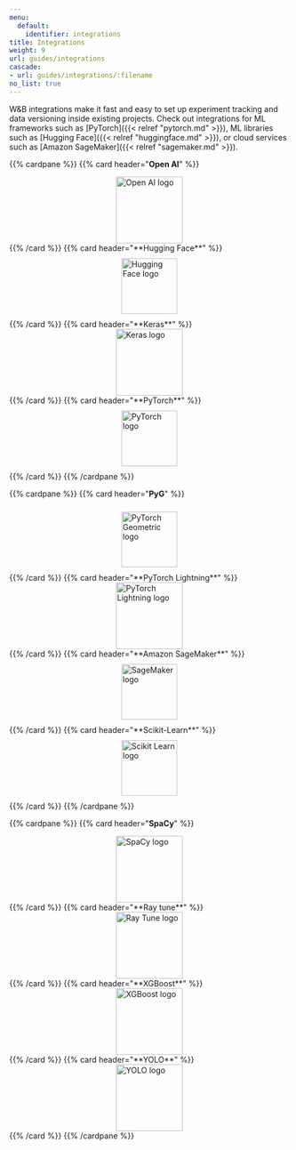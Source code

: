 ```yaml
---
menu:
  default:
    identifier: integrations
title: Integrations
weight: 9
url: guides/integrations
cascade:
- url: guides/integrations/:filename
no_list: true
---
```


 W&B integrations make it fast and easy to set up experiment tracking and data versioning inside existing projects. Check out integrations for ML frameworks such as [PyTorch]({{< relref "pytorch.md" >}}), ML libraries such as [Hugging Face]({{< relref "huggingface.md" >}}), or cloud services such as [Amazon SageMaker]({{< relref "sagemaker.md" >}}).

{{% cardpane %}}
{{% card header="**Open AI**" %}}
<div onclick="window.location.href='https://wandb.ai/fully-connected/blog/openai'" style="cursor: pointer; display: flex; justify-content: center; align-items: center; height: 120px;">
<img src="/img/OpenAI-black-monoblossom.svg" alt="Open AI logo" width="120"/></div>
{{% /card %}}
{{% card header="**Hugging Face**" %}}
<div onclick="window.location.href='https://wandb.ai/fully-connected/blog/hugging-face'" style="cursor: pointer; display: flex; justify-content: center; align-items: center; height: 120px;">
<img src="/img/hf-logo.svg" alt="Hugging Face logo" width="100"/></div>
{{% /card %}}
{{% card header="**Keras**" %}}
<div onclick="window.location.href='https://wandb.ai/fully-connected/blog/keras'" style="cursor: pointer; display: flex; justify-content: center; align-items: center; height: 120px;">
<img src="/img/Keras_logo.svg" alt="Keras logo" width="120"/></div>
{{% /card %}}
{{% card header="**PyTorch**" %}}
<div onclick="window.location.href='https://wandb.ai/fully-connected/blog/pytorch'" style="cursor: pointer; display: flex; justify-content: center; align-items: center; height: 120px;">
<img src="/img/Pytorch-svgrepo-com.svg" alt="PyTorch logo" width="100"/></div>
{{% /card %}}
{{% /cardpane %}}

<!-- Row two -->

{{% cardpane %}}
{{% card header="**PyG**" %}}
<div onclick="window.location.href='https://docs.wandb.ai/'" style="cursor: pointer; display: flex; justify-content: center; align-items: center; height: 120px;">
<img src="/img/pyg_logo.png" alt="PyTorch Geometric logo" width="100"/></div>
{{% /card %}}
{{% card header="**PyTorch Lightning**" %}}
<div onclick="window.location.href='https://docs.wandb.ai/'" style="cursor: pointer; display: flex; justify-content: center; align-items: center; height: 120px;">
<img src="/img/Lightning_Logo_v2.png" alt="PyTorch Lightning logo" width="120"/></div>
{{% /card %}}
{{% card header="**Amazon SageMaker**" %}}
<div onclick="window.location.href='https://docs.wandb.ai/'" style="cursor: pointer; display: flex; justify-content: center; align-items: center; height: 120px;">
<img src="/img/SageMaker.svg" alt="SageMaker logo" width="100"/></div>
{{% /card %}}
{{% card header="**Scikit-Learn**" %}}
<div onclick="window.location.href='https://docs.wandb.ai/'" style="cursor: pointer; display: flex; justify-content: center; align-items: center; height: 120px;">
<img src="/img/Scikit_learn_logo_small.svg" alt="Scikit Learn logo" width="100"/></div>
{{% /card %}}
{{% /cardpane %}}

<!-- Row three -->

{{% cardpane %}}
{{% card header="**SpaCy**" %}}
<div onclick="window.location.href='https://wandb.ai/fully-connected/blog/spacy'" style="cursor: pointer; display: flex; justify-content: center; align-items: center; height: 120px;">
<img src="/img/SpaCy_logo.svg" alt="SpaCy logo" width="120"/></div>
{{% /card %}}
{{% card header="**Ray tune**" %}}
<div onclick="window.location.href='https://docs.wandb.ai/'" style="cursor: pointer; display: flex; justify-content: center; align-items: center; height: 120px;">
<img src="/img/Ray_tune.png" alt="Ray Tune logo" width="120"/></div>
{{% /card %}}
{{% card header="**XGBoost**" %}}
<div onclick="window.location.href='https://docs.wandb.ai/'" style="cursor: pointer; display: flex; justify-content: center; align-items: center; height: 120px;">
<img src="/img/XGBoost_logo.svg" alt="XGBoost logo" width="120"/></div>
{{% /card %}}
{{% card header="**YOLO**" %}}
<div onclick="window.location.href='https://docs.wandb.ai/'" style="cursor: pointer; display: flex; justify-content: center; align-items: center; height: 120px;">
<img src="/img/yolo_logo.png" alt="YOLO logo" width="120"/></div>
{{% /card %}}
{{% /cardpane %}}